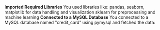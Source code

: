 **Imported Required Libraries**
You used libraries like:
pandas, seaborn, matplotlib for data handling and visualization
sklearn for preprocessing and machine learning
**Connected to a MySQL Database**
You connected to a MySQL database named "credit_card" using pymysql and fetched the data:
